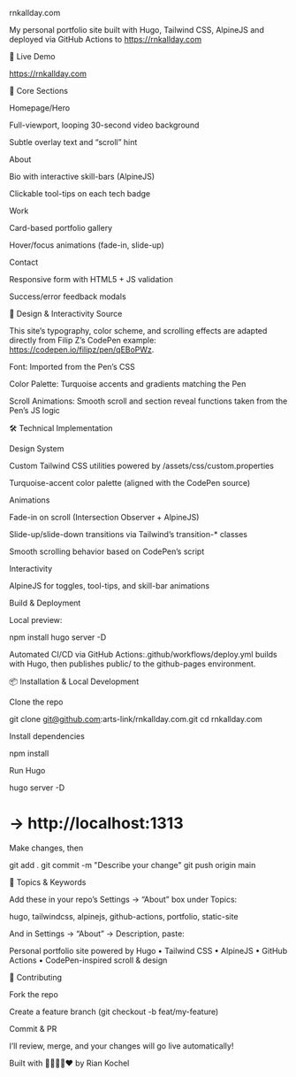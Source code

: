 rnkallday.com

My personal portfolio site built with Hugo, Tailwind CSS, AlpineJS and deployed via GitHub Actions to https://rnkallday.com

📌 Live Demo

https://rnkallday.com

🚀 Core Sections

Homepage/Hero

Full-viewport, looping 30-second video background

Subtle overlay text and “scroll” hint

About

Bio with interactive skill-bars (AlpineJS)

Clickable tool-tips on each tech badge

Work

Card-based portfolio gallery

Hover/focus animations (fade-in, slide-up)

Contact

Responsive form with HTML5 + JS validation

Success/error feedback modals

🎨 Design & Interactivity Source

This site’s typography, color scheme, and scrolling effects are adapted directly from Filip Z’s CodePen example: https://codepen.io/filipz/pen/qEBoPWz.

Font: Imported from the Pen’s CSS

Color Palette: Turquoise accents and gradients matching the Pen

Scroll Animations: Smooth scroll and section reveal functions taken from the Pen’s JS logic

🛠 Technical Implementation

Design System

Custom Tailwind CSS utilities powered by /assets/css/custom.properties

Turquoise-accent color palette (aligned with the CodePen source)

Animations

Fade-in on scroll (Intersection Observer + AlpineJS)

Slide-up/slide-down transitions via Tailwind’s transition-* classes

Smooth scrolling behavior based on CodePen’s script

Interactivity

AlpineJS for toggles, tool-tips, and skill-bar animations

Build & Deployment

Local preview:

npm install
hugo server -D

Automated CI/CD via GitHub Actions:.github/workflows/deploy.yml builds with Hugo, then publishes public/ to the github-pages environment.

📦 Installation & Local Development

Clone the repo

git clone git@github.com:arts-link/rnkallday.com.git
cd rnkallday.com

Install dependencies

npm install

Run Hugo

hugo server -D
# → http://localhost:1313

Make changes, then

git add .
git commit -m "Describe your change"
git push origin main

🔖 Topics & Keywords

Add these in your repo’s Settings → “About” box under Topics:

hugo, tailwindcss, alpinejs, github-actions, portfolio, static-site

And in Settings → “About” → Description, paste:

Personal portfolio site powered by Hugo • Tailwind CSS • AlpineJS • GitHub Actions • CodePen-inspired scroll & design

🤝 Contributing

Fork the repo

Create a feature branch (git checkout -b feat/my-feature)

Commit & PR

I’ll review, merge, and your changes will go live automatically!

Built with 🤬😭🫠😰❤️ by Rian Kochel

<!-- Trigger workflow -->
